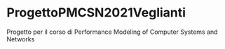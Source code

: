 # ProgettoPMCSN2021Veglianti

Progetto per il corso di Performance Modeling of Computer Systems and Networks
